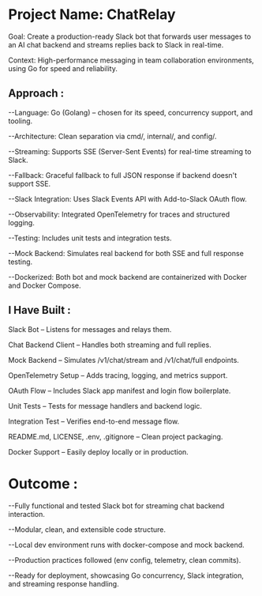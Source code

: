 
# Project Name: ChatRelay

Goal: Create a production-ready Slack bot that forwards user messages to an AI chat backend and streams replies back to Slack in real-time.

Context: High-performance messaging in team collaboration environments, using Go for speed and reliability.

## Approach :
--Language: Go (Golang) – chosen for its speed, concurrency support, and tooling.

--Architecture: Clean separation via cmd/, internal/, and config/.

--Streaming: Supports SSE (Server-Sent Events) for real-time streaming to Slack.

--Fallback: Graceful fallback to full JSON response if backend doesn't support SSE.

--Slack Integration: Uses Slack Events API with Add-to-Slack OAuth flow.

--Observability: Integrated OpenTelemetry for traces and structured logging.

--Testing: Includes unit tests and integration tests.

--Mock Backend: Simulates real backend for both SSE and full response testing.

--Dockerized: Both bot and mock backend are containerized with Docker and Docker Compose.

## I Have Built :
Slack Bot – Listens for messages and relays them.

Chat Backend Client – Handles both streaming and full replies.

Mock Backend – Simulates /v1/chat/stream and /v1/chat/full endpoints.

OpenTelemetry Setup – Adds tracing, logging, and metrics support.

OAuth Flow – Includes Slack app manifest and login flow boilerplate.

Unit Tests – Tests for message handlers and backend logic.

Integration Test – Verifies end-to-end message flow.

README.md, LICENSE, .env, .gitignore – Clean project packaging.

Docker Support – Easily deploy locally or in production.

# Outcome :
--Fully functional and tested Slack bot for streaming chat backend interaction.

--Modular, clean, and extensible code structure.

--Local dev environment runs with docker-compose and mock backend.

--Production practices followed (env config, telemetry, clean commits).

--Ready for deployment, showcasing Go concurrency, Slack integration, and streaming response handling.
